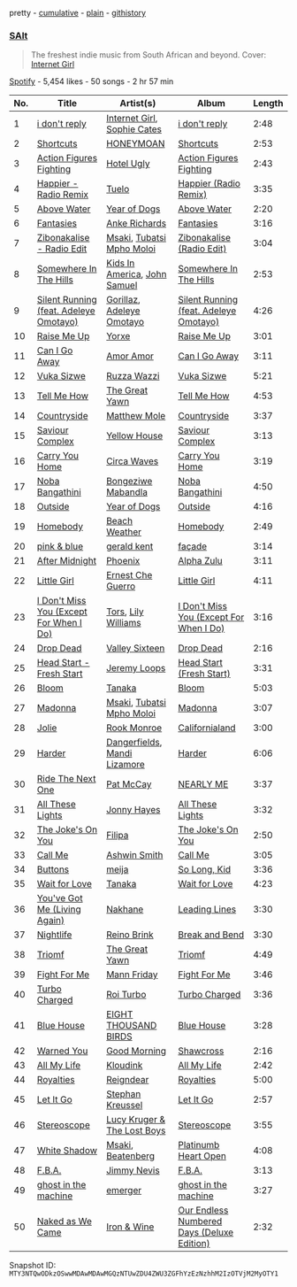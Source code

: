 pretty - [cumulative](/playlists/cumulative/37i9dQZF1DX6dYPM8db5Sz.md) - [plain](/playlists/plain/37i9dQZF1DX6dYPM8db5Sz) - [githistory](https://github.githistory.xyz/mackorone/spotify-playlist-archive/blob/main/playlists/plain/37i9dQZF1DX6dYPM8db5Sz)

### [SAlt](https://open.spotify.com/playlist/37i9dQZF1DX6dYPM8db5Sz)

> The freshest indie music from South African and beyond\. Cover: <a href="https://open.spotify.com/artist/2eVTKG3Z5bbKk2OWMIe3iL?si=Ow5ms3yFToCElCBxfriMRg">Internet Girl

[Spotify](https://open.spotify.com/user/spotify) - 5,454 likes - 50 songs - 2 hr 57 min

| No. | Title | Artist(s) | Album | Length |
|---|---|---|---|---|
| 1 | [i don't reply](https://open.spotify.com/track/3CyCZZGuBCjir82ta1bkii) | [Internet Girl](https://open.spotify.com/artist/2eVTKG3Z5bbKk2OWMIe3iL), [Sophie Cates](https://open.spotify.com/artist/4xjJOu0MWVWuaDVZOy0Dx2) | [i don't reply](https://open.spotify.com/album/2j3CSAkyjU62aBogjlm277) | 2:48 |
| 2 | [Shortcuts](https://open.spotify.com/track/2JMysPffCAEIQd56mmYvBg) | [HONEYMOAN](https://open.spotify.com/artist/5J9s2Y6roGagMAipTa5XqV) | [Shortcuts](https://open.spotify.com/album/0MuIUbsI2sYNnC7QSIyZsZ) | 2:53 |
| 3 | [Action Figures Fighting](https://open.spotify.com/track/30hwT0deSgqiaBMxijn35R) | [Hotel Ugly](https://open.spotify.com/artist/35WVTyRnKAoaGExqgktVyb) | [Action Figures Fighting](https://open.spotify.com/album/2Q5fUG18Rtq9gT8F1Nahdv) | 2:43 |
| 4 | [Happier \- Radio Remix](https://open.spotify.com/track/2dM434jTJ5oC51IFViMvv5) | [Tuelo](https://open.spotify.com/artist/1lig68oZ73xVDte2BME8Mi) | [Happier \(Radio Remix\)](https://open.spotify.com/album/4dmgyRNF1FyHU9Jm94ss5Z) | 3:35 |
| 5 | [Above Water](https://open.spotify.com/track/2K5VUYjs3a2AKVGuj7VWTr) | [Year of Dogs](https://open.spotify.com/artist/3Saa5KJsXbh58Lw1ePyufj) | [Above Water](https://open.spotify.com/album/11XACNsDwFVgxVQkiKhvdT) | 2:20 |
| 6 | [Fantasies](https://open.spotify.com/track/7zltIKDQN6TMoERha3MiXo) | [Anke Richards](https://open.spotify.com/artist/02NDeY8bYIzxfZ4EGbemeF) | [Fantasies](https://open.spotify.com/album/3ZOixT6OPYmcj1N1SQctmN) | 3:16 |
| 7 | [Zibonakalise \- Radio Edit](https://open.spotify.com/track/2gT7Xwkd5S5xkbLfGAvMuA) | [Msaki](https://open.spotify.com/artist/5Oj5jQ98vsoHeIGqCS9Dfq), [Tubatsi Mpho Moloi](https://open.spotify.com/artist/1eraeBfwU1RwFj6LszJT65) | [Zibonakalise \(Radio Edit\)](https://open.spotify.com/album/5BeJuk03PJJtVgFuM2Yday) | 3:04 |
| 8 | [Somewhere In The Hills](https://open.spotify.com/track/5PpyIT1WNnOktnE21J2S7t) | [Kids In America](https://open.spotify.com/artist/6ovlMe2HTmv1MmrZfsoBqY), [John Samuel](https://open.spotify.com/artist/1aLNavTO9Rv8rPCgl2jMtl) | [Somewhere In The Hills](https://open.spotify.com/album/1qszdzWBMFMcnToZ6EcC94) | 2:53 |
| 9 | [Silent Running \(feat\. Adeleye Omotayo\)](https://open.spotify.com/track/5t6VBNWXxcwlrxCjU7ytGg) | [Gorillaz](https://open.spotify.com/artist/3AA28KZvwAUcZuOKwyblJQ), [Adeleye Omotayo](https://open.spotify.com/artist/1z2GIqUV62qrl1J5sXalOT) | [Silent Running \(feat\. Adeleye Omotayo\)](https://open.spotify.com/album/5IDEZ1rerrSPTypdQI3od9) | 4:26 |
| 10 | [Raise Me Up](https://open.spotify.com/track/4FYldB9dN6Emigix7ppAYO) | [Yorxe](https://open.spotify.com/artist/6S4m4nLUKn7OuavvVKQWv8) | [Raise Me Up](https://open.spotify.com/album/4f7DsT5qVrvPvMEcVWhVOp) | 3:01 |
| 11 | [Can I Go Away](https://open.spotify.com/track/4sUr5RMYLppzj139NfnWeB) | [Amor Amor](https://open.spotify.com/artist/7FB4gfPdf6h403oi9QiPVm) | [Can I Go Away](https://open.spotify.com/album/1tVJ4wW70gmvFmzcT1RYnt) | 3:11 |
| 12 | [Vuka Sizwe](https://open.spotify.com/track/7dgjQyk5CEdJ3Z7zkYemDV) | [Ruzza Wazzi](https://open.spotify.com/artist/6bCOMF4KxMWfP6zd2j3eGZ) | [Vuka Sizwe](https://open.spotify.com/album/0yimQOfR8HHoBKMWEoFl3v) | 5:21 |
| 13 | [Tell Me How](https://open.spotify.com/track/0kgAPpUF1oZlzHuMtc5SS9) | [The Great Yawn](https://open.spotify.com/artist/0XDmWLziGhwLRSkkSBUNZ6) | [Tell Me How](https://open.spotify.com/album/57AGDnhGRf9z6tMpK1N5Br) | 4:53 |
| 14 | [Countryside](https://open.spotify.com/track/0TsfTU8O6F6lqji1P7ukmM) | [Matthew Mole](https://open.spotify.com/artist/1LfnIuggAY5qQdS4sP1K86) | [Countryside](https://open.spotify.com/album/4Z9AQ8SjQybVgcEhdhfvd0) | 3:37 |
| 15 | [Saviour Complex](https://open.spotify.com/track/1j2ULumv0PlrpUXvoBsb4G) | [Yellow House](https://open.spotify.com/artist/2jAzx88tHo3KNYauXANisl) | [Saviour Complex](https://open.spotify.com/album/0o8UXLj1ZRLUTXVeCIh0V1) | 3:13 |
| 16 | [Carry You Home](https://open.spotify.com/track/57jJsS1qNk12kOUHcRpJMm) | [Circa Waves](https://open.spotify.com/artist/6hl5k4gLl1p3sjhHcb57t2) | [Carry You Home](https://open.spotify.com/album/1W7Xuqc9isSe0erfFGZFpR) | 3:19 |
| 17 | [Noba Bangathini](https://open.spotify.com/track/4qfoM0662Amfu0vUBhxzQP) | [Bongeziwe Mabandla](https://open.spotify.com/artist/5upKpIk1pv0hh0u2gwblwy) | [Noba Bangathini](https://open.spotify.com/album/6bAahiYLIo1WGuiSip2EU0) | 4:50 |
| 18 | [Outside](https://open.spotify.com/track/4vnWq7kLc1RSUNJzcNDyE1) | [Year of Dogs](https://open.spotify.com/artist/3Saa5KJsXbh58Lw1ePyufj) | [Outside](https://open.spotify.com/album/773Dc2aCKe3fhZ4QrOxqwA) | 4:16 |
| 19 | [Homebody](https://open.spotify.com/track/3DopZVBcDtQeZkbVF8Odcv) | [Beach Weather](https://open.spotify.com/artist/7I3bkknknQkIiatWiupQgD) | [Homebody](https://open.spotify.com/album/5QxN2n76RFYhOAO3ebbfCG) | 2:49 |
| 20 | [pink & blue](https://open.spotify.com/track/0fVfYsnBOunr5mX1mViBQt) | [gerald kent](https://open.spotify.com/artist/4deC9GQfMqj9MpuG0jA2un) | [façade](https://open.spotify.com/album/79vl4afRpt6VNGoHRFaUfP) | 3:14 |
| 21 | [After Midnight](https://open.spotify.com/track/21rpBPAlXAvBavvu5kCQzs) | [Phoenix](https://open.spotify.com/artist/1xU878Z1QtBldR7ru9owdU) | [Alpha Zulu](https://open.spotify.com/album/1jEwa4YdGR6FvKxWgRbJcv) | 3:11 |
| 22 | [Little Girl](https://open.spotify.com/track/1KK3whamg1HmTETY7tl51g) | [Ernest Che Guerro](https://open.spotify.com/artist/31E8QoONQGPHC1j6V4BWmm) | [Little Girl](https://open.spotify.com/album/38OTti2ijv4mARDji7Rx99) | 4:11 |
| 23 | [I Don't Miss You \(Except For When I Do\)](https://open.spotify.com/track/0t0iEf8iXrg0OQeqO2jm9C) | [Tors](https://open.spotify.com/artist/41dCbpok7A4uyNqbo3VVZ0), [Lily Williams](https://open.spotify.com/artist/1f2q4venkA2pATVTmWhS6Z) | [I Don't Miss You \(Except For When I Do\)](https://open.spotify.com/album/02yMv1Udrki6AonJYgVT8h) | 3:16 |
| 24 | [Drop Dead](https://open.spotify.com/track/1sjnIv36iD8HHbBimsLlUk) | [Valley Sixteen](https://open.spotify.com/artist/4F67Td1MFg10RECDJz3YU6) | [Drop Dead](https://open.spotify.com/album/7fadIrhu9sB9jmkTAO6oUh) | 2:16 |
| 25 | [Head Start \- Fresh Start](https://open.spotify.com/track/62NHaoO0JcLD0EpD38HYgg) | [Jeremy Loops](https://open.spotify.com/artist/0Dct2Gu0qEbgGRjfaxew8g) | [Head Start \(Fresh Start\)](https://open.spotify.com/album/5HIe6iAa0joluCQmVuajkI) | 3:31 |
| 26 | [Bloom](https://open.spotify.com/track/3gv47i3eI5YN7vVX1Rax9m) | [Tanaka](https://open.spotify.com/artist/2nD1C4UjyKoQ1D9ILt1Mph) | [Bloom](https://open.spotify.com/album/67ECqw3BYzNRrSbRQ02eZ1) | 5:03 |
| 27 | [Madonna](https://open.spotify.com/track/152r40YkplZWECHc392lTa) | [Msaki](https://open.spotify.com/artist/5Oj5jQ98vsoHeIGqCS9Dfq), [Tubatsi Mpho Moloi](https://open.spotify.com/artist/1eraeBfwU1RwFj6LszJT65) | [Madonna](https://open.spotify.com/album/1RxQeHE8nnHn4pZJxUfwvv) | 3:07 |
| 28 | [Jolie](https://open.spotify.com/track/1vSOsZeX894Wh0ym6M3UhO) | [Rook Monroe](https://open.spotify.com/artist/0xwMjJn29gSNkQYNxc5IED) | [Californialand](https://open.spotify.com/album/2l0s44teDp0yLB7TV8pt9q) | 3:00 |
| 29 | [Harder](https://open.spotify.com/track/4NzCbEX3oR76un4r4wMdEG) | [Dangerfields](https://open.spotify.com/artist/2jvp5tnnyCvPIgOczuIaZU), [Mandi Lizamore](https://open.spotify.com/artist/6uuRwrri5kOGdGkOlU9WHX) | [Harder](https://open.spotify.com/album/2TGbLlyaXASwBMX1LswYU2) | 6:06 |
| 30 | [Ride The Next One](https://open.spotify.com/track/4so7v52k8q4Bac3SxHAPOu) | [Pat McCay](https://open.spotify.com/artist/1AMLedm2z14uk2eSDbndxK) | [NEARLY ME](https://open.spotify.com/album/1Jdk7zXVJyDFb7fZQ9sXlu) | 3:37 |
| 31 | [All These Lights](https://open.spotify.com/track/4MPwDMHQgTrOAYvtzZxQyP) | [Jonny Hayes](https://open.spotify.com/artist/4RscgyBOMvKeYLQ6OOF3sp) | [All These Lights](https://open.spotify.com/album/3cKG56oZlnWbA39aBNYD4F) | 3:32 |
| 32 | [The Joke's On You](https://open.spotify.com/track/3E9ZYwjljhnAqGrnQ9lzDQ) | [Filipa](https://open.spotify.com/artist/0qLIVG05oC1d125MrkKZk7) | [The Joke's On You](https://open.spotify.com/album/3gE0IWhHREP8dIAlY7xpaK) | 2:50 |
| 33 | [Call Me](https://open.spotify.com/track/3rm1IRrWeiZaY6KwBbQRHG) | [Ashwin Smith](https://open.spotify.com/artist/21O1GLm7iw8np86CJ4hNtO) | [Call Me](https://open.spotify.com/album/3uz8pZTCSlE1kuq9RWRpD5) | 3:05 |
| 34 | [Buttons](https://open.spotify.com/track/1pZ9xYDzyq9KHTVrqBUEsn) | [meija](https://open.spotify.com/artist/5Uc38SFcTd4bzDk3hhvRu1) | [So Long, Kid](https://open.spotify.com/album/6szHJ15dr9M4oJfOW8XAbH) | 3:36 |
| 35 | [Wait for Love](https://open.spotify.com/track/68Gn5LndqWnCh7BxrNw3TZ) | [Tanaka](https://open.spotify.com/artist/2nD1C4UjyKoQ1D9ILt1Mph) | [Wait for Love](https://open.spotify.com/album/51qxnbnZDPokiJsulGmIIb) | 4:23 |
| 36 | [You've Got Me \(Living Again\)](https://open.spotify.com/track/4uVE2VIHgbIzFVMVpDMk30) | [Nakhane](https://open.spotify.com/artist/2nrShcJFP8D5bQT8RgdBhH) | [Leading Lines](https://open.spotify.com/album/5TzH4f2z3KOZ2kdg1Ci9ME) | 3:30 |
| 37 | [Nightlife](https://open.spotify.com/track/2Tl6JJicXPbQn0pLcysIhC) | [Reino Brink](https://open.spotify.com/artist/02IxvUvOYgFtnt0SFWi3aq) | [Break and Bend](https://open.spotify.com/album/7HbwlUsjRYdzOPwGtpOC7q) | 3:30 |
| 38 | [Triomf](https://open.spotify.com/track/4MkmJO67ijoBafCtE7Fh8a) | [The Great Yawn](https://open.spotify.com/artist/0XDmWLziGhwLRSkkSBUNZ6) | [Triomf](https://open.spotify.com/album/4KtfSPfZHnrRquL9dg13r5) | 4:49 |
| 39 | [Fight For Me](https://open.spotify.com/track/04SvT7sTy6PcImc0mmEXmU) | [Mann Friday](https://open.spotify.com/artist/5mIQ8NjjqcuGvlboXVzJV8) | [Fight For Me](https://open.spotify.com/album/20vcpStEfCgWZiwTtGojta) | 3:46 |
| 40 | [Turbo Charged](https://open.spotify.com/track/2gzVZEiwOM5jBLtMGhYlJa) | [Roi Turbo](https://open.spotify.com/artist/4T2y3FbT8mM5JEp41gXtEP) | [Turbo Charged](https://open.spotify.com/album/3dSPoyigg0z064sywIKF10) | 3:36 |
| 41 | [Blue House](https://open.spotify.com/track/2oS0yreheavk9HnRip1JO7) | [EIGHT THOUSAND BIRDS](https://open.spotify.com/artist/65UYJ9S1OelF0qUcLX0HYC) | [Blue House](https://open.spotify.com/album/2v9CRI2H6pIB6kTHXsc32N) | 3:28 |
| 42 | [Warned You](https://open.spotify.com/track/3GahMRXI3rL2JVeSLZBRnF) | [Good Morning](https://open.spotify.com/artist/2kMzxA8edU05hvMFU493zJ) | [Shawcross](https://open.spotify.com/album/3KpFXHl7zzp0Cjvww3AUFs) | 2:16 |
| 43 | [All My Life](https://open.spotify.com/track/2RtMLddrvgrurOyKM30w98) | [Kloudink](https://open.spotify.com/artist/3oEPpWf8EAjhwnTqDoXH2P) | [All My Life](https://open.spotify.com/album/7FaVyF7VR6tVLzV7IVHbv4) | 2:42 |
| 44 | [Royalties](https://open.spotify.com/track/2SsLNG25UUof2uiGLn0xlu) | [Reigndear](https://open.spotify.com/artist/1smz5F8IGhEuE0Pz5zzQjT) | [Royalties](https://open.spotify.com/album/3CWIhu1lmfha0awePZSHtf) | 5:00 |
| 45 | [Let It Go](https://open.spotify.com/track/7ntt63SiqMJsUUt01U66h4) | [Stephan Kreussel](https://open.spotify.com/artist/5ZurMijkyknLpWTUp4678J) | [Let It Go](https://open.spotify.com/album/5yyNJzEniuIKNmUqZbKQGT) | 2:57 |
| 46 | [Stereoscope](https://open.spotify.com/track/5oancP3AQtHfh7BuYZYknB) | [Lucy Kruger & The Lost Boys](https://open.spotify.com/artist/2qFDhzWBDqbPOjhy8Fkl3u) | [Stereoscope](https://open.spotify.com/album/0e7E2Z3qltALEjHohVyJgC) | 3:55 |
| 47 | [White Shadow](https://open.spotify.com/track/3Xlu89nWr1l6cakQu2BEov) | [Msaki](https://open.spotify.com/artist/5Oj5jQ98vsoHeIGqCS9Dfq), [Beatenberg](https://open.spotify.com/artist/3S9sb8w9r1iojdrAL1soiU) | [Platinumb Heart Open](https://open.spotify.com/album/22FziGbftNET7IBUj4IFdP) | 4:08 |
| 48 | [F.B.A.](https://open.spotify.com/track/58C5kHS2ylQdtiq5RHffsc) | [Jimmy Nevis](https://open.spotify.com/artist/5qfN4DJ457Fvmu5z2DwUx3) | [F.B.A.](https://open.spotify.com/album/4MObRnQQsWhHcUTzfqRdIz) | 3:13 |
| 49 | [ghost in the machine](https://open.spotify.com/track/6g26JrVvHq2JTviCK8Rov2) | [emerger](https://open.spotify.com/artist/6RyGTscMqtqj8eP4mhxoY7) | [ghost in the machine](https://open.spotify.com/album/2HNFlTUUoE4UTfX0gSKlEp) | 3:27 |
| 50 | [Naked as We Came](https://open.spotify.com/track/6UIxGIqWlO5wsddY44AV1R) | [Iron & Wine](https://open.spotify.com/artist/4M5nCE77Qaxayuhp3fVn4V) | [Our Endless Numbered Days \(Deluxe Edition\)](https://open.spotify.com/album/169vCBCFaW2na816P8Ir7m) | 2:32 |

Snapshot ID: `MTY3NTQwODkzOSwwMDAwMDAwMGQzNTUwZDU4ZWU3ZGFhYzEzNzhhM2IzOTVjM2MyOTY1`
